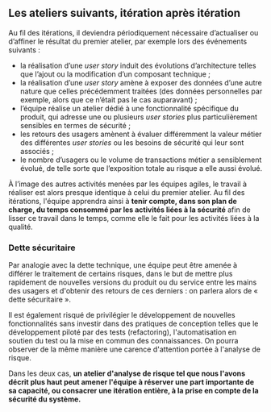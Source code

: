 ## Les ateliers suivants, itération après itération

Au fil des itérations, il deviendra périodiquement nécessaire d’actualiser ou d’affiner le résultat du premier atelier, par exemple lors des événements suivants :

* la réalisation d’une *user story* induit des évolutions d’architecture telles que l’ajout ou la modification d’un composant technique ;
* la réalisation d’une *user story* amène à exposer des données d’une autre nature que celles précédemment traitées \(des données personnelles par exemple, alors que ce n’était pas le cas auparavant\) ;
* l’équipe réalise un atelier dédié à une fonctionnalité spécifique du produit, qui adresse une ou plusieurs *user stories* plus particulièrement sensibles en termes de sécurité ;
* les retours des usagers amènent à évaluer différemment la valeur métier des différentes *user stories* ou les besoins de sécurité qui leur sont associés ;
* le nombre d’usagers ou le volume de transactions métier a sensiblement évolué, de telle sorte que l’exposition totale au risque a elle aussi évolué.

À l’image des autres activités menées par les équipes agiles, le travail à réaliser est alors presque identique à celui du premier atelier. Au fil des itérations, l'équipe apprendra ainsi à **tenir compte, dans son plan de charge, du temps consommé par les activités liées à la sécurité** afin de lisser ce travail dans le temps, comme elle le fait pour les activités liées à la qualité.

### Dette sécuritaire

Par analogie avec la dette technique, une équipe peut être amenée à différer le traitement de certains risques, dans le but de mettre plus rapidement de nouvelles versions du produit ou du service entre les mains des usagers et d'obtenir des retours de ces derniers : on parlera alors de « dette sécuritaire ».

Il est également risqué de privilégier le développement de nouvelles fonctionnalités sans investir dans des pratiques de conception telles que le développement piloté par des tests (refactoring), l'automatisation en soutien du test ou la mise en commun des connaissances. On pourra observer de la même manière une carence d'attention portée à l'analyse de risque.

Dans les deux cas, **un atelier d'analyse de risque tel que nous l'avons décrit plus haut peut amener l'équipe à réserver une part importante de sa capacité, ou consacrer une itération entière, à la prise en compte de la sécurité du système.**
